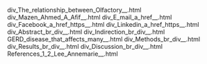 div_The_relationship_between_Olfactory__.html
div_Mazen_Ahmed_A_Afif__.html
div_E_mail_a_href__.html
div_Facebook_a_href_https__.html
div_Linkedin_a_href_https__.html
div_Abstract_br_div__.html
div_Indirection_br_div__.html
GERD_disease_that_affects_many__.html
div_Methods_br_div__.html
div_Results_br_div__.html
div_Discussion_br_div__.html
References_1_2_Lee_Annemarie__.html